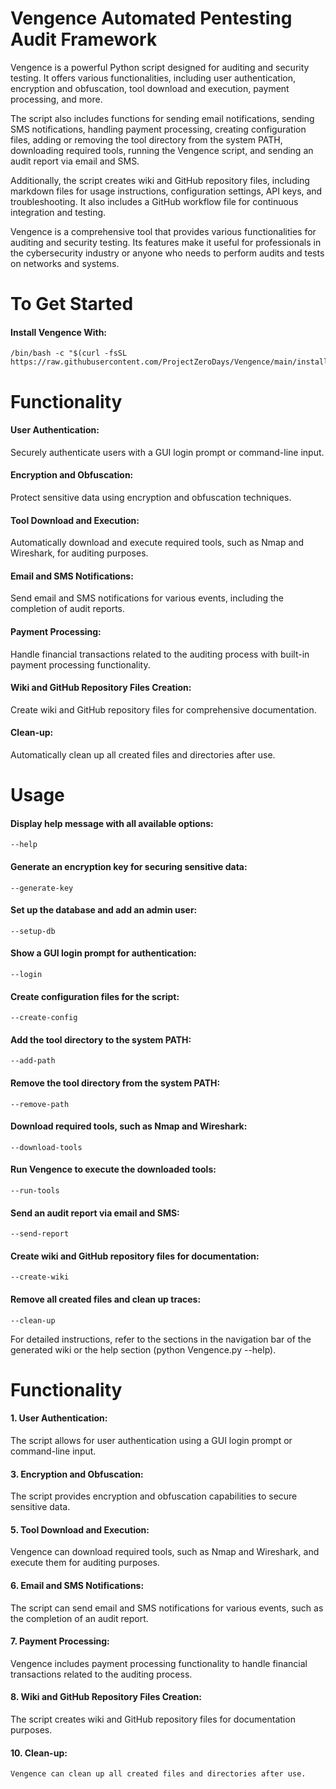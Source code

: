 # Vengence Automated Pentesting Audit Framework 

Vengence is a powerful Python script designed for auditing and security testing. It offers various functionalities, including user authentication, encryption and obfuscation, tool download and execution, payment processing, and more.

The script also includes functions for sending email notifications, sending SMS notifications, handling payment processing, creating configuration files, adding or removing the tool directory from the system PATH, downloading required tools, running the Vengence script, and sending an audit report via email and SMS.

Additionally, the script creates wiki and GitHub repository files, including markdown files for usage instructions, configuration settings, API keys, and troubleshooting. It also includes a GitHub workflow file for continuous integration and testing.

Vengence is a comprehensive tool that provides various functionalities for auditing and security testing. Its features make it useful for professionals in the cybersecurity industry or anyone who needs to perform audits and tests on networks and systems.

# To Get Started

#### Install Vengence With:

    /bin/bash -c "$(curl -fsSL https://raw.githubusercontent.com/ProjectZeroDays/Vengence/main/install.sh)"

# Functionality

#### User Authentication: 

Securely authenticate users with a GUI login prompt or command-line input.


#### Encryption and Obfuscation: 

Protect sensitive data using encryption and obfuscation techniques.


#### Tool Download and Execution: 

Automatically download and execute required tools, such as Nmap and Wireshark, for auditing purposes.


#### Email and SMS Notifications: 

Send email and SMS notifications for various events, including the completion of audit reports.


#### Payment Processing: 

Handle financial transactions related to the auditing process with built-in payment processing functionality.


#### Wiki and GitHub Repository Files Creation: 

Create wiki and GitHub repository files for comprehensive documentation.


#### Clean-up: 

Automatically clean up all created files and directories after use.


# Usage

#### Display help message with all available options:

    --help

#### Generate an encryption key for securing sensitive data:
    
    --generate-key
    
#### Set up the database and add an admin user:

    --setup-db

#### Show a GUI login prompt for authentication:

    --login

#### Create configuration files for the script:

    --create-config

#### Add the tool directory to the system PATH:

    --add-path

#### Remove the tool directory from the system PATH:

    --remove-path

#### Download required tools, such as Nmap and Wireshark:
    
    --download-tools

#### Run Vengence to execute the downloaded tools:

    --run-tools 

#### Send an audit report via email and SMS:

    --send-report

#### Create wiki and GitHub repository files for documentation:

    --create-wiki

#### Remove all created files and clean up traces:

    --clean-up

For detailed instructions, refer to the sections in the navigation bar of the generated wiki or the help section (python Vengence.py --help).


# Functionality 

#### 1. **User Authentication**:

   The script allows for user authentication using a GUI login prompt or command-line input.
   
#### 3. **Encryption and Obfuscation**:
  
   The script provides encryption and obfuscation capabilities to secure sensitive data.
   
#### 5. **Tool Download and Execution**:

   Vengence can download required tools, such as Nmap and Wireshark, and execute them for auditing purposes.

#### 6. **Email and SMS Notifications**:
   
   The script can send email and SMS notifications for various events, such as the completion of an audit report.
   
#### 7. **Payment Processing**:
   
   Vengence includes payment processing functionality to handle financial transactions related to the auditing process.
   
#### 8. **Wiki and GitHub Repository Files Creation**:

   The script creates wiki and GitHub repository files for documentation purposes.
   
#### 10. **Clean-up**:

    Vengence can clean up all created files and directories after use.
